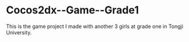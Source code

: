 # Cocos2dx--Game--Grade1
This is the game project I made with another 3 girls at grade one in Tongji University.
